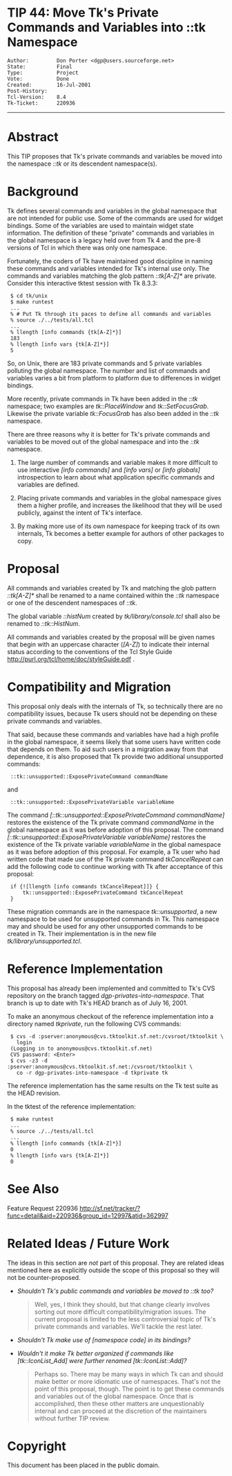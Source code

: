 # TIP 44: Move Tk's Private Commands and Variables into ::tk Namespace
	Author:         Don Porter <dgp@users.sourceforge.net>
	State:          Final
	Type:           Project
	Vote:           Done
	Created:        16-Jul-2001
	Post-History:   
	Tcl-Version:    8.4
	Tk-Ticket:      220936
-----

# Abstract

This TIP proposes that Tk's private commands and variables be moved
into the namespace _::tk_ or its descendent namespace\(s\).

# Background

Tk defines several commands and variables in the global namespace
that are not intended for public use.  Some of the commands are
used for widget bindings.  Some of the variables are used to maintain
widget state information.  The definition of these "private" commands
and variables in the global namespace is a legacy held over from Tk 4
and the pre-8 versions of Tcl in which there was only one namespace.

Fortunately, the coders of Tk have maintained good discipline in
naming these commands and variables intended for Tk's internal
use only.  The commands and variables matching the glob pattern
_::tk[A-Z]\*_ are private.  Consider this interactive tktest session
with Tk 8.3.3:

	 $ cd tk/unix
	 $ make runtest
	 ...
	 % # Put Tk through its paces to define all commands and variables
	 % source ./../tests/all.tcl
	 ...
	 % llength [info commands {tk[A-Z]*}]
	 183
	 % llength [info vars {tk[A-Z]*}]
	 5

So, on Unix, there are 183 private commands and 5 private variables
polluting the global namespace.  The number and list of commands
and variables varies a bit from platform to platform due to
differences in widget bindings.

More recently, private commands in Tk have been added in the _::tk_
namespace; two examples are _tk::PlaceWindow_ and _tk::SetFocusGrab_.
Likewise the private variable _tk::FocusGrab_ has also been added
in the _::tk_ namespace.

There are three reasons why it is better for Tk's private commands
and variables to be moved out of the global namespace and into the
_::tk_ namespace.

 1. The large number of commands and variable makes it more difficult
    to use interactive _[info commands]_ and _[info vars]_ or
    _[info globals]_ introspection to learn about what application
    specific commands and variables are defined.

 2. Placing private commands and variables in the global namespace
    gives them a higher profile, and increases the likelihood that
    they will be used publicly, against the intent of Tk's interface.

 3. By making more use of its own namespace for keeping track of its
    own internals, Tk becomes a better example for authors of other
    packages to copy.

# Proposal

All commands and variables created by Tk and matching the glob pattern
_::tk[A-Z]\*_ shall be renamed to a name contained within the
_::tk_ namespace or one of the descendent namespaces of _::tk_.

The global variable _::histNum_ created by _tk/library/console.tcl_
shall also be renamed to _::tk::HistNum_.

All commands and variables created by the proposal will be given names
that begin with an uppercase character \(_[A-Z]_\) to indicate their
internal status according to the conventions of the Tcl Style Guide
<http://purl.org/tcl/home/doc/styleGuide.pdf> .

# Compatibility and Migration

This proposal only deals with the internals of Tk, so technically there
are no compatibility issues, because Tk users should not be depending
on these private commands and variables.

That said, because these commands and variables have had a high
profile in the global namespace, it seems likely that some users
have written code that depends on them.  To aid such users in a
migration away from that dependence, it is also proposed that
Tk provide two additional unsupported commands:

	 ::tk::unsupported::ExposePrivateCommand commandName

and

	 ::tk::unsupported::ExposePrivateVariable variableName

The command _[::tk::unsupported::ExposePrivateCommand commandName]_
restores the existence of the Tk private command _commandName_ in
the global namespace as it was before adoption of this proposal.
The command _[::tk::unsupported::ExposePrivateVariable variableName]_
restores the existence of the Tk private variable _variableName_ in
the global namespace as it was before adoption of this proposal.
For example, a Tk user who had written code that made use of the Tk
private command _tkCancelRepeat_ can add the following code to
continue working with Tk after acceptance of this proposal:

	 if {![llength [info commands tkCancelRepeat]]} {
	     tk::unsupported::ExposePrivateCommand tkCancelRepeat
	 }

These migration commands are in the namespace _tk::unsupported_,
a new namespace to be used for unsupported commands in Tk.  This
namespace may and should be used for any other unsupported commands
to be created in Tk.  Their implementation is in the new file
_tk/library/unsupported.tcl_.

# Reference Implementation

This proposal has already been implemented and committed to Tk's
CVS repository on the branch tagged _dgp-privates-into-namespace_.
That branch is up to date with Tk's HEAD branch as of July 16, 2001.

To make an anonymous checkout of the reference implementation into
a directory named _tkprivate_, run the following CVS commands:

	 $ cvs -d :pserver:anonymous@cvs.tktoolkit.sf.net:/cvsroot/tktoolkit \
	   login
	 (Logging in to anonymous@cvs.tktoolkit.sf.net)
	 CVS password: <Enter>
	 $ cvs -z3 -d :pserver:anonymous@cvs.tktoolkit.sf.net:/cvsroot/tktoolkit \
	   co -r dgp-privates-into-namespace -d tkprivate tk

The reference implementation has the same results on the Tk
test suite as the HEAD revision.

In the tktest of the reference implementation:

	 $ make runtest
	 ...
	 % source ./../tests/all.tcl
	 ...
	 % llength [info commands {tk[A-Z]*}]
	 0
	 % llength [info vars {tk[A-Z]*}]
	 0

# See Also

Feature Request 220936
<http://sf.net/tracker/?func=detail&aid=220936&group_id=12997&atid=362997> 

# Related Ideas / Future Work

The ideas in this section are _not_ part of this proposal.  They are
related ideas mentioned here as explicitly outside the scope of this
proposal so they will not be counter-proposed.

 * _Shouldn't Tk's public commands and variables be moved to ::tk too?_

	 > Well, yes, I think they should, but that change clearly involves 
   sorting out more difficult compatibility/migration issues.  The
   current proposal is limited to the less controversial topic of
   Tk's private commands and variables.  We'll tackle the rest later.

 * _Shouldn't Tk make use of [namespace code] in its bindings?_

 * _Wouldn't it make Tk better organized if commands like
   [tk::IconList_Add] were further renamed [tk::IconList::Add]?_

	 > Perhaps so.  There may be many ways in which Tk can and should 
   make better or more idiomatic use of namespaces.  That's not the
   point of this proposal, though.  The point is to get these commands
   and variables out of the global namespace.  Once that is accomplished,
   then these other matters are unquestionably internal and can proceed
   at the discretion of the maintainers without further TIP review.

# Copyright

This document has been placed in the public domain.

